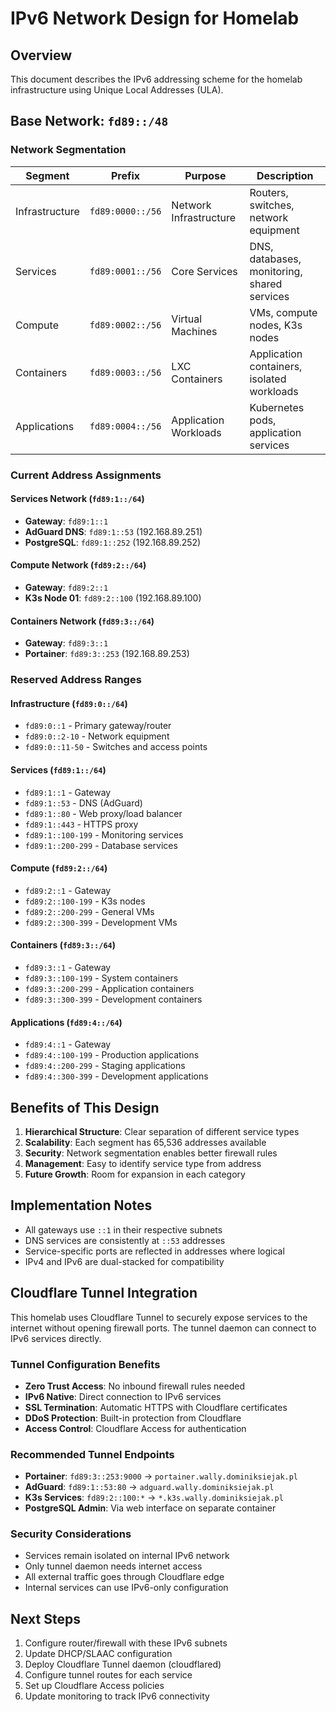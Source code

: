 # IPv6 Network Design for Homelab

## Overview
This document describes the IPv6 addressing scheme for the homelab infrastructure using Unique Local Addresses (ULA).

## Base Network: `fd89::/48`

### Network Segmentation

| Segment | Prefix | Purpose | Description |
|---------|--------|---------|-------------|
| Infrastructure | `fd89:0000::/56` | Network Infrastructure | Routers, switches, network equipment |
| Services | `fd89:0001::/56` | Core Services | DNS, databases, monitoring, shared services |
| Compute | `fd89:0002::/56` | Virtual Machines | VMs, compute nodes, K3s nodes |
| Containers | `fd89:0003::/56` | LXC Containers | Application containers, isolated workloads |
| Applications | `fd89:0004::/56` | Application Workloads | Kubernetes pods, application services |

### Current Address Assignments

#### Services Network (`fd89:1::/64`)
- **Gateway**: `fd89:1::1`
- **AdGuard DNS**: `fd89:1::53` (192.168.89.251)
- **PostgreSQL**: `fd89:1::252` (192.168.89.252)

#### Compute Network (`fd89:2::/64`)
- **Gateway**: `fd89:2::1`
- **K3s Node 01**: `fd89:2::100` (192.168.89.100)

#### Containers Network (`fd89:3::/64`)
- **Gateway**: `fd89:3::1`
- **Portainer**: `fd89:3::253` (192.168.89.253)

### Reserved Address Ranges

#### Infrastructure (`fd89:0::/64`)
- `fd89:0::1` - Primary gateway/router
- `fd89:0::2-10` - Network equipment
- `fd89:0::11-50` - Switches and access points

#### Services (`fd89:1::/64`)
- `fd89:1::1` - Gateway
- `fd89:1::53` - DNS (AdGuard)
- `fd89:1::80` - Web proxy/load balancer
- `fd89:1::443` - HTTPS proxy
- `fd89:1::100-199` - Monitoring services
- `fd89:1::200-299` - Database services

#### Compute (`fd89:2::/64`)
- `fd89:2::1` - Gateway
- `fd89:2::100-199` - K3s nodes
- `fd89:2::200-299` - General VMs
- `fd89:2::300-399` - Development VMs

#### Containers (`fd89:3::/64`)
- `fd89:3::1` - Gateway
- `fd89:3::100-199` - System containers
- `fd89:3::200-299` - Application containers
- `fd89:3::300-399` - Development containers

#### Applications (`fd89:4::/64`)
- `fd89:4::1` - Gateway
- `fd89:4::100-199` - Production applications
- `fd89:4::200-299` - Staging applications
- `fd89:4::300-399` - Development applications

## Benefits of This Design

1. **Hierarchical Structure**: Clear separation of different service types
2. **Scalability**: Each segment has 65,536 addresses available
3. **Security**: Network segmentation enables better firewall rules
4. **Management**: Easy to identify service type from address
5. **Future Growth**: Room for expansion in each category

## Implementation Notes

- All gateways use `::1` in their respective subnets
- DNS services are consistently at `::53` addresses
- Service-specific ports are reflected in addresses where logical
- IPv4 and IPv6 are dual-stacked for compatibility

## Cloudflare Tunnel Integration

This homelab uses Cloudflare Tunnel to securely expose services to the internet without opening firewall ports. The tunnel daemon can connect to IPv6 services directly.

### Tunnel Configuration Benefits
- **Zero Trust Access**: No inbound firewall rules needed
- **IPv6 Native**: Direct connection to IPv6 services
- **SSL Termination**: Automatic HTTPS with Cloudflare certificates
- **DDoS Protection**: Built-in protection from Cloudflare
- **Access Control**: Cloudflare Access for authentication

### Recommended Tunnel Endpoints
- **Portainer**: `fd89:3::253:9000` → `portainer.wally.dominiksiejak.pl`
- **AdGuard**: `fd89:1::53:80` → `adguard.wally.dominiksiejak.pl`
- **K3s Services**: `fd89:2::100:*` → `*.k3s.wally.dominiksiejak.pl`
- **PostgreSQL Admin**: Via web interface on separate container

### Security Considerations
- Services remain isolated on internal IPv6 network
- Only tunnel daemon needs internet access
- All external traffic goes through Cloudflare edge
- Internal services can use IPv6-only configuration

## Next Steps

1. Configure router/firewall with these IPv6 subnets
2. Update DHCP/SLAAC configuration
3. Deploy Cloudflare Tunnel daemon (cloudflared)
4. Configure tunnel routes for each service
5. Set up Cloudflare Access policies
6. Update monitoring to track IPv6 connectivity
